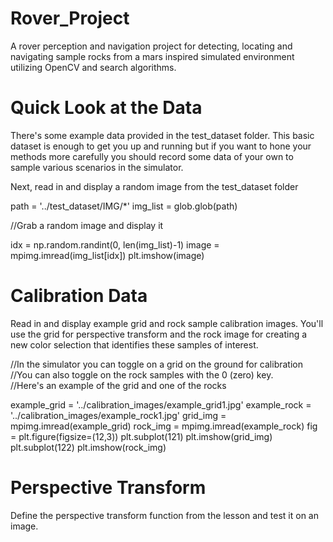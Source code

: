 # Rover_Project
A rover perception and navigation project for detecting, locating and navigating sample rocks from a mars inspired simulated environment utilizing OpenCV and search algorithms.

# Quick Look at the Data
There's some example data provided in the test_dataset folder. This basic dataset is enough to get you up and running but if you want to hone your methods more carefully you should record some data of your own to sample various scenarios in the simulator.

Next, read in and display a random image from the test_dataset folder


path = '../test_dataset/IMG/*'
img_list = glob.glob(path)

//Grab a random image and display it

idx = np.random.randint(0, len(img_list)-1)
image = mpimg.imread(img_list[idx])
plt.imshow(image)

# Calibration Data
Read in and display example grid and rock sample calibration images. You'll use the grid for perspective transform and the rock image for creating a new color selection that identifies these samples of interest.

//In the simulator you can toggle on a grid on the ground for calibration
//You can also toggle on the rock samples with the 0 (zero) key.  
//Here's an example of the grid and one of the rocks

example_grid = '../calibration_images/example_grid1.jpg'
example_rock = '../calibration_images/example_rock1.jpg'
grid_img = mpimg.imread(example_grid)
rock_img = mpimg.imread(example_rock)
fig = plt.figure(figsize=(12,3))
plt.subplot(121)
plt.imshow(grid_img)
plt.subplot(122)
plt.imshow(rock_img)


# Perspective Transform
Define the perspective transform function from the lesson and test it on an image.


